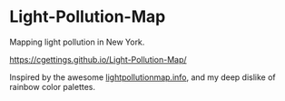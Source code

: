 # Light-Pollution-Map

Mapping light pollution in New York. 

https://cgettings.github.io/Light-Pollution-Map/

Inspired by the awesome [lightpollutionmap.info](https://www.lightpollutionmap.info/#zoom=6.90&lat=5302607&lon=-8417855&layers=B0FFFFFTFFFFFFFFF), and my deep dislike of rainbow color palettes.

